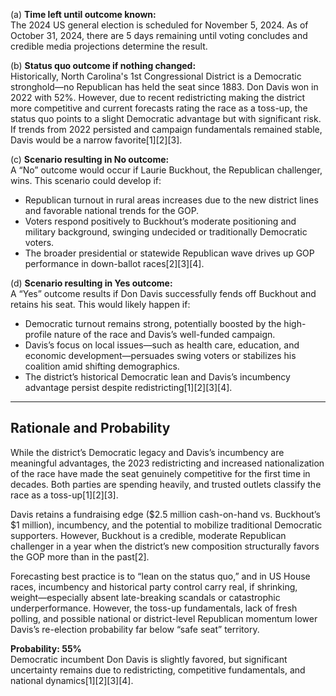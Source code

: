 (a) **Time left until outcome known:**  
The 2024 US general election is scheduled for November 5, 2024. As of October 31, 2024, there are 5 days remaining until voting concludes and credible media projections determine the result.

(b) **Status quo outcome if nothing changed:**  
Historically, North Carolina's 1st Congressional District is a Democratic stronghold—no Republican has held the seat since 1883. Don Davis won in 2022 with 52%. However, due to recent redistricting making the district more competitive and current forecasts rating the race as a toss-up, the status quo points to a slight Democratic advantage but with significant risk. If trends from 2022 persisted and campaign fundamentals remained stable, Davis would be a narrow favorite[1][2][3].

(c) **Scenario resulting in No outcome:**  
A “No” outcome would occur if Laurie Buckhout, the Republican challenger, wins. This scenario could develop if:
- Republican turnout in rural areas increases due to the new district lines and favorable national trends for the GOP.
- Voters respond positively to Buckhout’s moderate positioning and military background, swinging undecided or traditionally Democratic voters.
- The broader presidential or statewide Republican wave drives up GOP performance in down-ballot races[2][3][4].

(d) **Scenario resulting in Yes outcome:**  
A “Yes” outcome results if Don Davis successfully fends off Buckhout and retains his seat. This would likely happen if:
- Democratic turnout remains strong, potentially boosted by the high-profile nature of the race and Davis’s well-funded campaign.
- Davis’s focus on local issues—such as health care, education, and economic development—persuades swing voters or stabilizes his coalition amid shifting demographics.
- The district’s historical Democratic lean and Davis’s incumbency advantage persist despite redistricting[1][2][3][4].

---

## Rationale and Probability

While the district’s Democratic legacy and Davis’s incumbency are meaningful advantages, the 2023 redistricting and increased nationalization of the race have made the seat genuinely competitive for the first time in decades. Both parties are spending heavily, and trusted outlets classify the race as a toss-up[1][2][3].

Davis retains a fundraising edge ($2.5 million cash-on-hand vs. Buckhout’s $1 million), incumbency, and the potential to mobilize traditional Democratic supporters. However, Buckhout is a credible, moderate Republican challenger in a year when the district’s new composition structurally favors the GOP more than in the past[2].

Forecasting best practice is to “lean on the status quo,” and in US House races, incumbency and historical party control carry real, if shrinking, weight—especially absent late-breaking scandals or catastrophic underperformance. However, the toss-up fundamentals, lack of fresh polling, and possible national or district-level Republican momentum lower Davis’s re-election probability far below “safe seat” territory.

**Probability: 55%**  
Democratic incumbent Don Davis is slightly favored, but significant uncertainty remains due to redistricting, competitive fundamentals, and national dynamics[1][2][3][4].